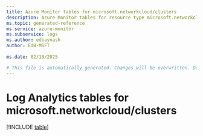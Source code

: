 ```yaml
---
title: Azure Monitor tables for microsoft.networkcloud/clusters
description: Azure Monitor tables for resource type microsoft.networkcloud/clusters
ms.topic: generated-reference
ms.service: azure-monitor
ms.subservice: logs
ms.author: edbaynash
author: EdB-MSFT
   
ms.date: 02/18/2025

# This file is automatically generated. Changes will be overwritten. Do not change this file directly.
---
```


# Log Analytics tables for microsoft.networkcloud/clusters  

[!INCLUDE [table](~/reusable-content/ce-skilling/azure/includes/azure-monitor/reference/tables/microsoft-networkcloud_clusters-include.md)]

